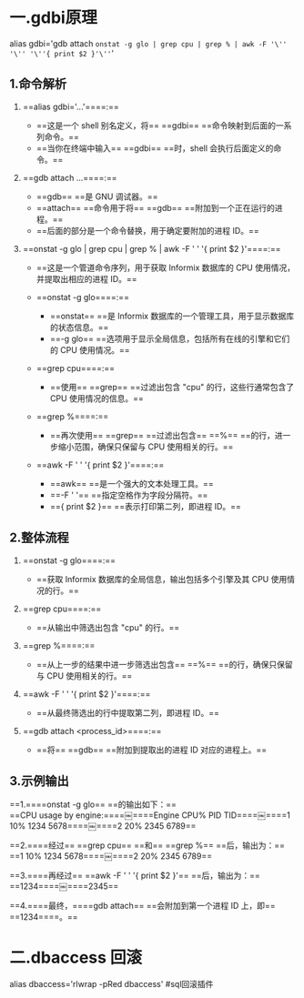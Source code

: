 # 一.gdbi原理

alias gdbi='gdb attach `onstat -g glo | grep cpu | grep % | awk -F '\'' '\'' '\''{ print $2 }'\''`'
 
## 1.命令解析

1. ==alias gdbi='...'====:==
    
    - ==这是一个 shell 别名定义，将== ==gdbi== ==命令映射到后面的一系列命令。==
    - ==当你在终端中输入== ==gdbi== ==时，shell 会执行后面定义的命令。==
2. ==gdb attach ...====:==
    
    - ==gdb== ==是 GNU 调试器。==
    - ==attach== ==命令用于将== ==gdb== ==附加到一个正在运行的进程。==
    - ==后面的部分是一个命令替换，用于确定要附加的进程 ID。==
3. ==onstat -g glo | grep cpu | grep % | awk -F ' ' '{ print $2 }'====:==
    
    - ==这是一个管道命令序列，用于获取 Informix 数据库的 CPU 使用情况，并提取出相应的进程 ID。==
    - ==onstat -g glo====:==
        
        - ==onstat== ==是 Informix 数据库的一个管理工具，用于显示数据库的状态信息。==
        - ==-g glo== ==选项用于显示全局信息，包括所有在线的引擎和它们的 CPU 使用情况。==
    - ==grep cpu====:==
        
        - ==使用== ==grep== ==过滤出包含 "cpu" 的行，这些行通常包含了 CPU 使用情况的信息。==
    - ==grep %====:==
        
        - ==再次使用== ==grep== ==过滤出包含== ==%== ==的行，进一步缩小范围，确保只保留与 CPU 使用相关的行。==
    - ==awk -F ' ' '{ print $2 }'====:==
        
        - ==awk== ==是一个强大的文本处理工具。==
        - ==-F ' '== ==指定空格作为字段分隔符。==
        - =={ print $2 }== ==表示打印第二列，即进程 ID。==
 
## 2.整体流程

1. ==onstat -g glo====:==
    
    - ==获取 Informix 数据库的全局信息，输出包括多个引擎及其 CPU 使用情况的行。==
2. ==grep cpu====:==
    
    - ==从输出中筛选出包含 "cpu" 的行。==
3. ==grep %====:==
    
    - ==从上一步的结果中进一步筛选出包含== ==%== ==的行，确保只保留与 CPU 使用相关的行。==
4. ==awk -F ' ' '{ print $2 }'====:==
    
    - ==从最终筛选出的行中提取第二列，即进程 ID。==
5. ==gdb attach <process_id>====:==
    
    - ==将== ==gdb== ==附加到提取出的进程 ID 对应的进程上。==
 
## 3.示例输出

==1.====onstat -g glo== ==的输出如下：==  
==CPU usage by engine:====￼====Engine CPU% PID TID====￼====1 10% 1234 5678====￼====2 20% 2345 6789==
 
==2.====经过== ==grep cpu== ==和== ==grep %== ==后，输出为：==  
==1 10% 1234 5678====￼====2 20% 2345 6789==
 
==3.====再经过== ==awk -F ' ' '{ print $2 }'== ==后，输出为：==  
==1234====￼====2345==
 
==4.====最终，====gdb attach== ==会附加到第一个进程 ID 上，即== ==1234====。==
    
# 二.dbaccess 回滚

alias dbaccess='rlwrap -pRed dbaccess' #sql回滚插件